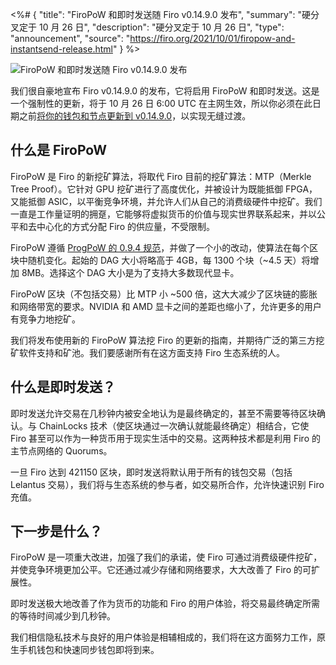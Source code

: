 <%# {
  "title": "FiroPoW 和即时发送随 Firo v0.14.9.0 发布",
  "summary": "硬分叉定于 10 月 26 日",
  "description": "硬分叉定于 10 月 26 日",
  "type": "announcement",
  "source": "https://firo.org/2021/10/01/firopow-and-instantsend-release.html"
} %>

![FiroPoW 和即时发送随 Firo v0.14.9.0 发布](https://firo.org/blog/assets/firopow-instantsend-release.png#size=8001x4001)

我们很自豪地宣布 Firo v0.14.9.0 的发布，它将启用 FiroPoW 和即时发送。这是一个强制性的更新，将于 10 月 26 日 6:00 UTC 在主网生效，所以你必须在此日期之前[将你的钱包和节点更新到 v0.14.9.0](https://firo.org/zh-cn/get-firo/download/)，以实现无缝过渡。

## 什么是 FiroPoW

FiroPoW 是 Firo 的新挖矿算法，将取代 Firo 目前的挖矿算法：MTP（Merkle Tree Proof）。它针对 GPU 挖矿进行了高度优化，并被设计为既能抵御 FPGA，又能抵御 ASIC，以平衡竞争环境，并允许人们从自己的消费级硬件中挖矿。我们一直是工作量证明的拥趸，它能够将虚拟货币的价值与现实世界联系起来，并以公平和去中心化的方式分配 Firo 的供应量，不受限制。

FiroPoW 遵循 [ProgPoW 的 0.9.4 规范](https://github.com/ifdefelse/ProgPOW)，并做了一个小的改动，使算法在每个区块中随机变化。起始的 DAG 大小将略高于 4GB，每 1300 个块（~4.5 天）将增加 8MB。选择这个 DAG 大小是为了支持大多数现代显卡。

FiroPoW 区块（不包括交易）比 MTP 小 ~500 倍，这大大减少了区块链的膨胀和网络带宽的要求。NVIDIA 和 AMD 显卡之间的差距也缩小了，允许更多的用户有竞争力地挖矿。

我们将发布使用新的 FiroPoW 算法挖 Firo 的更新的指南，并期待广泛的第三方挖矿软件支持和矿池。我们要感谢所有在这方面支持 Firo 生态系统的人。

## 什么是即时发送？

即时发送允许交易在几秒钟内被安全地认为是最终确定的，甚至不需要等待区块确认。与 ChainLocks 技术（使区块通过一次确认就能最终确定）相结合，它使 Firo 甚至可以作为一种货币用于现实生活中的交易。这两种技术都是利用 Firo 的主节点网络的 Quorums。

一旦 Firo 达到 421150 区块，即时发送将默认用于所有的钱包交易（包括 Lelantus 交易），我们将与生态系统的参与者，如交易所合作，允许快速识别 Firo 充值。

## 下一步是什么？

FiroPoW 是一项重大改进，加强了我们的承诺，使 Firo 可通过消费级硬件挖矿，并使竞争环境更加公平。它还通过减少存储和网络要求，大大改善了 Firo 的可扩展性。

即时发送极大地改善了作为货币的功能和 Firo 的用户体验，将交易最终确定所需的等待时间减少到几秒钟。

我们相信隐私技术与良好的用户体验是相辅相成的，我们将在这方面努力工作，原生手机钱包和快速同步钱包即将到来。

